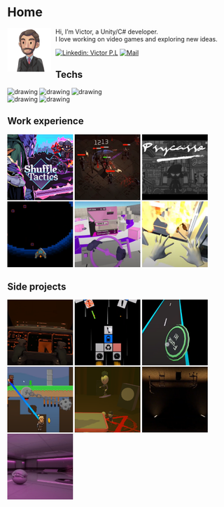 # Home

<img align="left" width="100" height="100" style="padding-right: 10px" src="Media/Profil.png" alt="drawing"/>

Hi, I’m Victor, a Unity/C# developer.<br>
I love working on video games and exploring new ideas.

[![Linkedin: Victor P.L](https://img.shields.io/badge/LinkedIn-0077B5?style=for-the-badge&logo=linkedin&logoColor=white)](https://www.linkedin.com/in/victor-pl)
[![Mail](https://img.shields.io/badge/Gmail-D14836?style=for-the-badge&logo=gmail&logoColor=white)](mailto:victor.pr.liu@gmail.com)





## Techs

<img src="https://img.shields.io/badge/C%23-239120?style=for-the-badge&logo=csharp&logoColor=white" alt="drawing">
<img src="https://img.shields.io/badge/Unity-100000?style=for-the-badge&logo=unity&logoColor=white" alt="drawing">
<img src="https://img.shields.io/badge/Godot-478CBF?style=for-the-badge&logo=GodotEngine&logoColor=white" alt="drawing">
<br>
<img src="https://img.shields.io/badge/Figma-F24E1E?style=for-the-badge&logo=figma&logoColor=white" alt="drawing">
<img src="https://img.shields.io/badge/Notion-000000?style=for-the-badge&logo=notion&logoColor=white" alt="drawing">

## Work experience

[<img src="Media/Shuffle Tactics.png" alt="drawing" width="150" height="150"/>](Work/Shuffle%20Tactics/README.md)
<img src="Media/66%20Demons%20!.png" alt="drawing" width="150" height="150"/>
<img src="Media/Psycasso.png" alt="drawing" width="150" height="150"/>
<img src="Media/MiniGames.png" alt="drawing" width="150" height="150"/>
<img src="Media/HapticDemonstrator.png" alt="drawing" width="150" height="150"/>
<img src="Media/Demonstrator.png" alt="drawing" width="150" height="150"/>

## Side projects
<img src="Media/VR%20spaceship%20simulator.png" alt="drawing" width="150" height="150"/>
<img src="Media/2D%20blocks%20space%20shooter.png" alt="drawing" width="150" height="150"/>
<img src="Media/Mobile%20skateboarding%20mechanics.png" alt="drawing" width="150" height="150"/>
<img src="Media/Rope%20asymmetric%20gameplay.png" alt="drawing" width="150" height="150"/>
<img src="Media/Live%20Dive%20Repeat.png" alt="drawing" width="150" height="150"/>
<img src="Media/About%20horror%20ambience.png" alt="drawing" width="150" height="150"/>
<img src="Media/About%20reflections.png" alt="drawing" width="150" height="150"/>

